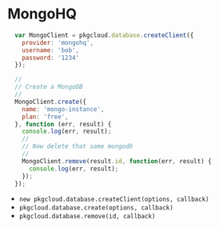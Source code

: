 # MongoHQ

``` js
  var MongoClient = pkgcloud.database.createClient({
    provider: 'mongohq',
    username: 'bob',
    password: '1234'
  });

  //
  // Create a MongoDB
  //
  MongoClient.create({
    name: 'mongo-instance',
    plan: 'free',
  }, function (err, result) {
    console.log(err, result);
    //
    // Now delete that same mongodb
    //
    MongoClient.remove(result.id, function(err, result) {
      console.log(err, result);
    });
  });
```

* `new pkgcloud.database.createClient(options, callback)`
* `pkgcloud.database.create(options, callback)`
* `pkgcloud.database.remove(id, callback)`
